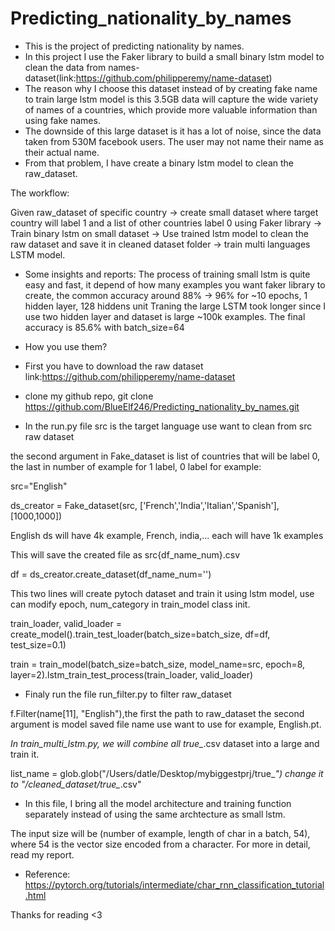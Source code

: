 # Predicting_nationality_by_names
* This is the project of predicting nationality by names.
* In this project I use the Faker library to build a small binary lstm model to clean the data from names-dataset(link:https://github.com/philipperemy/name-dataset)
* The reason why I choose this dataset instead of by creating fake name to train large lstm model is this 3.5GB data will capture the wide variety of names of a countries, which provide more valuable information than using fake names.
* The downside of this large dataset is it has a lot of noise, since the data taken from 530M facebook users. The user may not name their name as their actual name.
* From that problem, I have create a binary lstm model to clean the raw_dataset.

The workflow:

Given raw_dataset of specific country -> create small dataset where target country will label 1 and a list of other countries label 0 using Faker library -> Train binary lstm on small dataset -> Use trained lstm model to clean the raw dataset and save it in cleaned dataset folder -> train multi languages LSTM model.

* Some insights and reports:
  The process of training small lstm is quite easy and fast, it depend of how many examples you want faker library to create, the common accuracy around 88% -> 96% for ~10 epochs, 1 hidden layer, 128 hiddens unit
  Traning the large LSTM took longer since I use two hidden layer and dataset is large ~100k examples.
  The final accuracy is 85.6% with batch_size=64

* How you use them?
* First you have to download the raw dataset link:https://github.com/philipperemy/name-dataset
* clone my github repo, git clone https://github.com/BlueElf246/Predicting_nationality_by_names.git
* In the run.py file
src is the target language use want to clean from src raw dataset

the second argument in Fake_dataset is list of countries that will be label 0, the last in number of example for 1 label, 0 label
for example:

src="English"

ds_creator = Fake_dataset(src, ['French','India','Italian','Spanish'], [1000,1000])

English ds will have 4k example, French, india,... each will have 1k examples

This will save the created file as src{df_name_num}.csv

df = ds_creator.create_dataset(df_name_num='')


This two lines will create pytoch dataset and train it using lstm model, use can modify epoch, num_category in train_model class init.

train_loader, valid_loader = create_model().train_test_loader(batch_size=batch_size, df=df, test_size=0.1)

train = train_model(batch_size=batch_size, model_name=src, epoch=8, layer=2).lstm_train_test_process(train_loader, valid_loader)

* Finaly run the file run_filter.py to filter raw_dataset

f.Filter(name[11], "English"),the first the path to raw_dataset the second argument is model saved file name use want to use for example, English.pt.

*In train_multi_lstm.py, we will combine all true_*.csv dataset into a large and train it.

list_name = glob.glob("/Users/datle/Desktop/mybiggestprj/true_*")
change it to "/cleaned_dataset/true_*.csv"

* In this file, I bring all the model architecture and training function separately instead of using the same archtecture as small lstm.

The input size will be (number of example, length of char in a batch, 54), where 54 is the vector size encoded from a character.
For more in detail, read my report.

* Reference: https://pytorch.org/tutorials/intermediate/char_rnn_classification_tutorial.html

Thanks for reading <3




